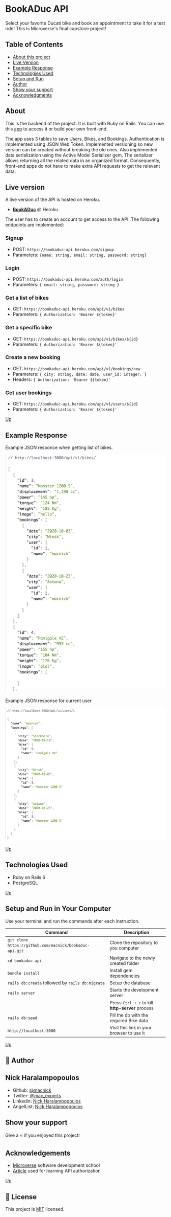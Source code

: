 # BookADuc API

Select your favorite Ducati bike and book an appointment to take it for a test ride! This is Microverse's final capstone project!

## Table of Contents

- [About this project](#About)
- [Live Version](#Live-version)
- [Example Response](#Example-Response)
- [Technologies Used](#Technologies-Used)
- [Setup and Run](#Setup-and-Run-in-Your-Computer)
- [Author](#Author)
- [Show your support](#Show-your-support)
- [Acknowledgments](#Acknowledgments)

## About

This is the backend of the project. It is built with Ruby on Rails. You can use this [app](#link_to_front_end) to access it or build your own front-end.

The app uses 3 tables to save Users, Bikes, and Bookings. Authentication is implemented using JSON Web Token. Implemented versioning so new version can be created without breaking the old ones. Also implemented data serialization using the Active Model Serializer gem. The serializer allows returning all the related data in an organized format. Consequently, front-end apps do not have to make extra API requests to get the relevant data.

## Live version

A live version of the API is hosted on Heroku.

- [**BookADuc**](https://evening-cove-51744.herokuapp.com/) @ Heroku

The user has to create an account to get access to the API. The following endpoints are implemented:

### Signup

- POST: `https://bookaduc-api.heroku.com/signup`
- Parameters: `{name: string, email: string, password: string}`

### Login

- POST: `https://bookaduc-api.heroku.com/auth/login`
- Parameters: `{ email: string, password: string }`

### Get a list of bikes

- GET: `https://bookaduc-api.heroku.com/api/v1/bikes`
- Parameters: `{ Authorization: 'Bearer ${token}'`

### Get a specific bike

- GET: `https://bookaduc-api.heroku.com/api/v1/bikes/${id}`
- Parameters: `{ Authorization: 'Bearer ${token}'`

### Create a new booking

- GET: `https://bookaduc-api.heroku.com/api/v1/bookings/new`
- Parameters: `{ city: string, date: date, user_id: integer, }`
- Headers: `{ Authorization: 'Bearer ${token}'`

### Get user bookings

- GET: `https://bookaduc-api.heroku.com/api/v1/users/${id}`
- Parameters: `{ Authorization: 'Bearer ${token}'`

[Up](#Table-of-Contents)

## Example Response

Example JSON responce when getting list of bikes.

<img src="app/assets/images/bookaduc-api-1.png">

Example JSON response for current user

<img src="app/assets/images/bookaduc-api-2.png">

[Up](#Table-of-Contents)

## Technologies Used

- Ruby on Rails 6
- PostgreSQL

[Up](#Table-of-Contents)

## Setup and Run in Your Computer

Use your terminal and run the commands after each instruction.

| Command                                                 | Description                                      |
| ------------------------------------------------------- | ------------------------------------------------ |
| `git clone https://github.com/macnick/bookaduc-api.git` | Clone the repository to you computer             |
| `cd bookaduc-api`                                       | Navigate to the newly created folder             |
| `bundle install`                                        | Install gem dependencies                         |
| `rails db:create` followed by `rails db:migrate`        | Setup the database                               |
| `rails server`                                          | Starts the development server                    |
|                                                         | Press `Ctrl + c` to kill **http-server** process |
| `rails db:seed`                                         | Fill the db with the required Bike data          |
| `http://localhost:3000`                                 | Visit this link in your browser to use it        |

[Up](#Table-of-Contents)

## 👤 Author

## Nick Haralampopoulos

- Github: [@macnick](https://github.com/macnick)
- Twitter: [@mac_experts](https://twitter.com/mac_experts)
- Linkedin: [Nick Haralampopoulos](https://www.linkedin.com/in/nick-haralampopoulos/)
- AngelList: [Nick Haralampopoulos](https://angel.co/u/nick-haralampopoulos)

## Show your support

Give a ⭐️ if you enjoyed this project!

## Acknowledgements

- [Microverse](https://www.microverse.org) software development school
- [Article](https://www.digitalocean.com/community/tutorials/build-a-restful-json-api-with-rails-5-part-one) used for learning API authorization

[Up](#Table-of-Contents)

## 📝 License

This project is [MIT](lic.url) licensed.
